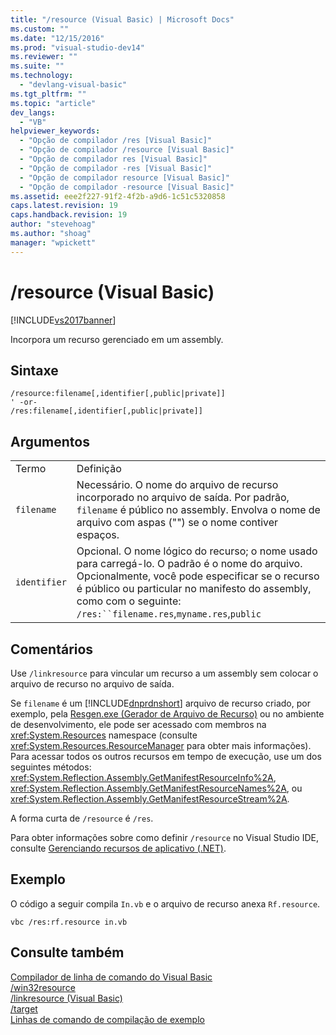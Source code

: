 ```yaml
---
title: "/resource (Visual Basic) | Microsoft Docs"
ms.custom: ""
ms.date: "12/15/2016"
ms.prod: "visual-studio-dev14"
ms.reviewer: ""
ms.suite: ""
ms.technology: 
  - "devlang-visual-basic"
ms.tgt_pltfrm: ""
ms.topic: "article"
dev_langs: 
  - "VB"
helpviewer_keywords: 
  - "Opção de compilador /res [Visual Basic]"
  - "Opção de compilador /resource [Visual Basic]"
  - "Opção de compilador res [Visual Basic]"
  - "Opção de compilador -res [Visual Basic]"
  - "Opção de compilador resource [Visual Basic]"
  - "Opção de compilador -resource [Visual Basic]"
ms.assetid: eee2f227-91f2-4f2b-a9d6-1c51c5320858
caps.latest.revision: 19
caps.handback.revision: 19
author: "stevehoag"
ms.author: "shoag"
manager: "wpickett"
---
```

# /resource (Visual Basic)
[!INCLUDE[vs2017banner](../../../csharp/includes/vs2017banner.md)]

Incorpora um recurso gerenciado em um assembly.  
  
## Sintaxe  
  
```  
/resource:filename[,identifier[,public|private]]  
' -or-  
/res:filename[,identifier[,public|private]]  
```  
  
## Argumentos  
  
|||  
|-|-|  
|Termo|Definição|  
|`filename`|Necessário.  O nome do arquivo de recurso incorporado no arquivo de saída.  Por padrão, `filename` é público no assembly.  Envolva o nome de arquivo com aspas \(""\) se o nome contiver espaços.|  
|`identifier`|Opcional.  O nome lógico do recurso; o nome usado para carregá\-lo.  O padrão é o nome do arquivo.  Opcionalmente, você pode especificar se o recurso é público ou particular no manifesto do assembly, como com o seguinte: `/res:``filename.res`,`myname.res`,`public`|  
  
## Comentários  
 Use `/linkresource` para vincular um recurso a um assembly sem colocar o arquivo de recurso no arquivo de saída.  
  
 Se `filename` é um [!INCLUDE[dnprdnshort](../../../csharp/getting-started/includes/dnprdnshort_md.md)] arquivo de recurso criado, por exemplo, pela [Resgen.exe \(Gerador de Arquivo de Recurso\)](../Topic/Resgen.exe%20\(Resource%20File%20Generator\).md) ou no ambiente de desenvolvimento, ele pode ser acessado com membros na <xref:System.Resources> namespace \(consulte <xref:System.Resources.ResourceManager> para obter mais informações\).  Para acessar todos os outros recursos em tempo de execução, use um dos seguintes métodos: <xref:System.Reflection.Assembly.GetManifestResourceInfo%2A>, <xref:System.Reflection.Assembly.GetManifestResourceNames%2A>, ou <xref:System.Reflection.Assembly.GetManifestResourceStream%2A>.  
  
 A forma curta de `/resource`  é `/res`.  
  
 Para obter informações sobre como definir `/resource` no Visual Studio IDE, consulte [Gerenciando recursos de aplicativo \(.NET\)](/visual-studio/ide/managing-application-resources-dotnet).  
  
## Exemplo  
 O código a seguir compila `In.vb` e o arquivo de recurso anexa `Rf.resource`.  
  
```  
vbc /res:rf.resource in.vb  
```  
  
## Consulte também  
 [Compilador de linha de comando do Visual Basic](../../../visual-basic/reference/command-line-compiler/index.md)   
 [\/win32resource](../../../visual-basic/reference/command-line-compiler/win32resource.md)   
 [\/linkresource \(Visual Basic\)](../../../visual-basic/reference/command-line-compiler/linkresource.md)   
 [\/target](../../../visual-basic/reference/command-line-compiler/target.md)   
 [Linhas de comando de compilação de exemplo](../../../visual-basic/reference/command-line-compiler/sample-compilation-command-lines.md)